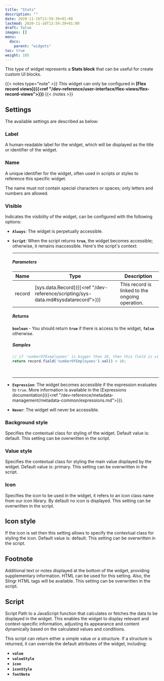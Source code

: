 ```yaml
---
title: "Stats"
description: ""
date: 2020-11-16T13:59:39+01:00
lastmod: 2020-11-16T13:59:39+01:00
draft: false
images: []
menu:
  docs:
    parent: "widgets"
toc: true
weight: 105
---
```


This type of widget represents a **Stats block** that can be useful for create custom UI blocks.

{{< notes type="note" >}}
 This widget can only be configured in **[Flex record views]({{<ref "/dev-reference/user-interface/flex-views/flex-record-views">}})**
{{< /notes >}}

## **Settings**

The available settings are described as below:

### Label

A human-readable label for the widget, which will be displayed as the title or identifier of the widget.

### Name

A unique identifier for the widget, often used in scripts or styles to reference this specific widget.

The name must not contain special characters or spaces; only letters and numbers are allowed.


### Visible

Indicates the visibility of the widget, can be configured with the following options:

- **`Always`**: The widget is perpetually accessible.
- **`Script`**: When the script returns **`true`**, the widget becomes accessible; otherwise, it remains inaccessible. Here's the script's context:

    ---

    ##### Parameters

    |Name|Type|Description|
    |---|---|---|
    |record|[sys.data.Record]({{<ref "/dev-reference/scripting/sys-data.md#sysdatarecord">}})|This record is linked to the ongoing operation.

    ##### Returns

    **`boolean`** - You should return **`true`**  if there is access to the widget, **`false`** otherwise.

    ##### Samples

    ```js
    // if 'numberOfExmployees' is bigger than 10, then this field is visible
    return record.field('numberOfEmployees').val() > 10;
    ```
    <br>

    ---

- **`Expression`**: The widget becomes accessible if the expression evaluates to `true`. More information is available in the [Expressions documentation]({{<ref "/dev-reference/metadata-management/metadata-common/expressions.md">}}).
- **`Never`**: The widget will never be accessible.

### Background style

Specifies the contextual class for styling of the widget. Default value is: default. This setting can be overwritten in the script.

### Value style

Specifies the contextual class for styling the main value displayed by the widget. Default value is: primary. This setting can be overwritten in the script.

### Icon

Specifies the icon to be used in the widget, it refers to an icon class name from our icon library. By default no icon is displayed. This setting can be overwritten in the script.

## Icon style

If the icon is set then this setting allows to specify the contextual class for styling the icon. Default value is: default. This setting can be overwritten in the script.

## Footnote

Additional text or notes displayed at the bottom of the widget, providing supplementary information. HTML can be used for this setting. Also, the Slingr HTML tags will be available. This setting can be overwritten in the script.

## Script

Script
Path to a JavaScript function that calculates or fetches the data to be displayed in the widget. This enables the widget to display relevant and context-specific information, adjusting its appearance and content dynamically based on the calculated values and conditions.

This script can return either a simple value or a structure. If a structure is returned, it can override the default attributes of the widget, including:
- **`value`**
- **`valueStyle`**
- **`icon`**
- **`iconStyle`**
- **`footNote`**
